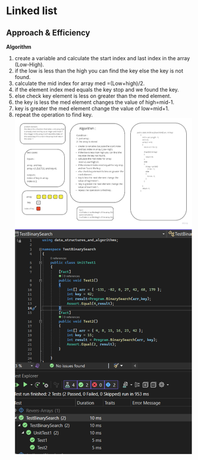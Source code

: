 # Linked list

## Approach & Efficiency
**Algorithm**
1. create a variable and calculate the start index and last index in the array (Low-High).
2. if the low is less than the high you can find the key else the key is not found.
3. calculate the mid index for array med =(Low+high)/2.
4. if the element index med equals the key stop and we found the key.
5. else check key element is less on greater than the med element.
6. the key is less the med element changes the value of high=mid-1.
7. key is greater the med element change the value of low=mid+1.
8. repeat the operation to find key.
![white](https://github.com/abdarahman-shaheen/data-structures-and-algorithms/blob/master/data-structures-and-algorithms/Code-Challenge-3/Binary-Search.jpg)
![test](https://github.com/abdarahman-shaheen/data-structures-and-algorithms/blob/master/data-structures-and-algorithms/Code-Challenge-3/Test-BinarySearch.png)
